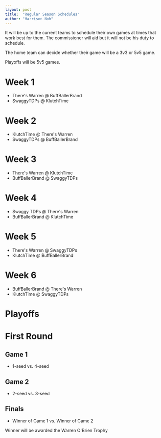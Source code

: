 ```yaml
---
layout: post
title:  "Regular Season Schedules"
author: "Harrison Noh"
---
```


It will be up to the current teams to schedule their own games at times that work best for them. The commissioner will aid but it will not be his duty to schedule.

The home team can decide whether their game will be a 3v3 or 5v5 game.

Playoffs will be 5v5 games.

# Week 1
* There's Warren @ BuffBallerBrand
* SwaggyTDPs @ KlutchTime

# Week 2
* KlutchTime @ There's Warren
* SwaggyTDPs @ BuffBallerBrand

# Week 3
* There's Warren @ KlutchTime
* BuffBallerBrand @ SwaggyTDPs

# Week 4
* Swaggy TDPs @ There's Warren
* BuffBallerBrand @ KlutchTime

# Week 5
* There's Warren @ SwaggyTDPs
* KlutchTime @ BuffBallerBrand

# Week 6
* BuffBallerBrand @ There's Warren
* KlutchTime @ SwaggyTDPs

# Playoffs

# First Round
## Game 1
* 1-seed vs. 4-seed

## Game 2
* 2-seed vs. 3-seed

## Finals

* Winner of Game 1 vs. Winner of Game 2

Winner will be awarded the Warren O'Brien Trophy

